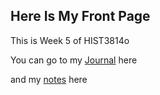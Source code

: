 ## Here Is My Front Page

This is Week 5 of HIST3814o

You can go to my [Journal](https://zoe-f-cyborg.github.io/week-5/journal) here

and my [notes](https://zoe-f-cyborg.github.io/week-5/notes) here
